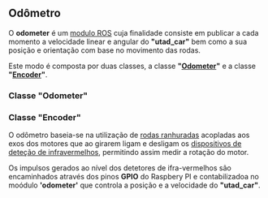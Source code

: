 ## Odômetro

O __odometer__ é um [modulo ROS](../ROS/catkin_ws/src/utad_car_core/nodes/odometer) cuja finalidade consiste em publicar a cada momento a velocidade linear e angular do __"utad_car"__ bem como a sua posição e orientação com base no movimento das rodas.

Este modo é composta por duas classes, a classe __"[Odometer](#Classe-Odometer)"__ e a classe __"[Encoder](#Classe-Encoder)"__.

### Classe "Odometer"



### Classe "Encoder"


O odômetro baseia-se na utilização de [rodas ranhuradas](./Roda%20ranhurada%20para%20odômetro.md) acopladas aos exos dos motores que ao girarem ligam e desligam os [dispositivos de deteção de infravermelhos](./Detetor%20de%20velocidade%20por%20Infravermelhos.md), permitindo assim medir a rotação do motor.

Os impulsos gerados ao nível dos detetores de ifra-vermelhos são encaminhados através dos pinos __GPIO__ do Raspbery PI e contabilizadoa no moódulo __'odometer'__ que controla a posição e a velocidade do __"utad_car"__.




